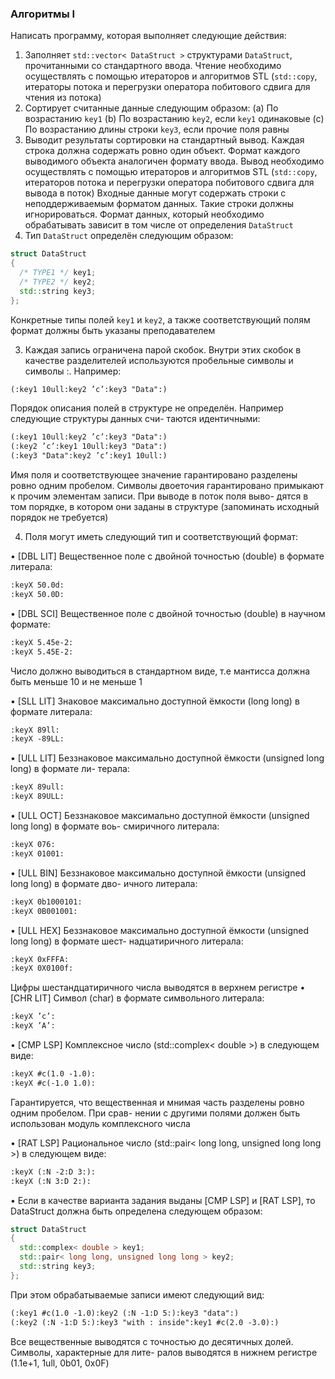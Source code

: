 ### Алгоритмы I
Написать программу, которая выполняет следующие действия:
1. Заполняет ```std::vector< DataStruct >``` структурами ```DataStruct```, прочитанными со стандартного
ввода. Чтение необходимо осуществлять с помощью итераторов и алгоритмов STL (```std::copy```, итераторы потока и перегрузки оператора побитового сдвига для чтения из потока)
2. Сортирует считанные данные следующим образом:
(a) По возрастанию ```key1```
(b) По возрастанию ```key2```, если ```key1``` одинаковые
(c) По возрастанию длины строки ```key3```, если прочие поля равны
3. Выводит результаты сортировки на стандартный вывод. Каждая строка должна содержать ровно
один объект. Формат каждого выводимого объекта аналогичен формату ввода. Вывод необходимо
осуществлять с помощью итераторов и алгоритмов STL (```std::copy```, итераторов потока и перегрузки
оператора побитового сдвига для вывода в поток)
Входные данные могут содержать строки с неподдерживаемым форматом данных. Такие строки должны
игнорироваться. Формат данных, который необходимо обрабатывать зависит в том числе от определения
```DataStruct```
1. Тип ```DataStruct``` определён следующим образом:
```cpp
struct DataStruct
{
  /* TYPE1 */ key1;
  /* TYPE2 */ key2;
  std::string key3;
};
```
Конкретные типы полей ```key1``` и ```key2```, а также соответствующий полям формат должны быть указаны
преподавателем

3. Каждая запись ограничена парой скобок. Внутри этих скобок в качестве разделителей используются
пробельные символы и символы :. Например:
```txt
(:key1 10ull:key2 ’c’:key3 "Data":)
```
Порядок описания полей в структуре не определён. Например следующие структуры данных счи-
таются идентичными:
```txt
(:key1 10ull:key2 ’c’:key3 "Data":)
(:key2 ’c’:key1 10ull:key3 "Data":)
(:key3 "Data":key2 ’c’:key1 10ull:)
```
Имя поля и соответствующее значение гарантировано разделены ровно одним пробелом. Символы
двоеточия гарантировано примыкают к прочим элементам записи. При выводе в поток поля выво-
дятся в том порядке, в котором они заданы в структуре (запоминать исходный порядок не требуется)

4. Поля могут иметь следующий тип и соответствующий формат:

• [DBL LIT] Вещественное поле с двойной точностью (double) в формате литерала:
```txt
:keyX 50.0d:
:keyX 50.0D:
```

• [DBL SCI] Вещественное поле с двойной точностью (double) в научном формате:
```txt
:keyX 5.45e-2:
:keyX 5.45E-2:
```
Число должно выводиться в стандартном виде, т.е мантисса должна быть меньше 10 и не
меньше 1

• [SLL LIT] Знаковое максимально доступной ёмкости (long long) в формате литерала:
```txt
:keyX 89ll:
:keyX -89LL:
```

• [ULL LIT] Беззнаковое максимально доступной ёмкости (unsigned long long) в формате ли-
терала:
```txt
:keyX 89ull:
:keyX 89ULL:
```

• [ULL OCT] Беззнаковое максимально доступной ёмкости (unsigned long long) в формате воь-
смиричного литерала:
```txt
:keyX 076:
:keyX 01001:
```

• [ULL BIN] Беззнаковое максимально доступной ёмкости (unsigned long long) в формате дво-
ичного литерала:
```txt
:keyX 0b1000101:
:keyX 0B001001:
```

• [ULL HEX] Беззнаковое максимально доступной ёмкости (unsigned long long) в формате шест-
надцатиричного литерала:
```txt
:keyX 0xFFFA:
:keyX 0X0100f:
```

Цифры шестандцатиричного числа выводятся в верхнем регистре
• [CHR LIT] Символ (char) в формате символьного литерала:
```txt
:keyX ’c’:
:keyX ’A’:
```

• [CMP LSP] Комплексное число (std::complex< double >) в следующем виде:
```txt
:keyX #c(1.0 -1.0):
:keyX #c(-1.0 1.0):
```
Гарантируется, что вещественная и мнимая часть разделены ровно одним пробелом. При срав-
нении с другими полями должен быть использован модуль комплексного числа

• [RAT LSP] Рациональное число (std::pair< long long, unsigned long long >) в следующем
виде:
```txt
:keyX (:N -2:D 3:):
:keyX (:N 3:D 2:):
```

• Если в качестве варианта задания выданы [CMP LSP] и [RAT LSP], то DataStruct должна быть
определена следующем образом:
```cpp
struct DataStruct
{
  std::complex< double > key1;
  std::pair< long long, unsigned long long > key2;
  std::string key3;
};
```
При этом обрабатываемые записи имеют следующий вид:
```txt
(:key1 #c(1.0 -1.0):key2 (:N -1:D 5:):key3 "data":)
(:key2 (:N -1:D 5:):key3 "with : inside":key1 #c(2.0 -3.0):)
```
Все вещественные выводятся с точностью до десятичных долей. Символы, характерные для лите-
ралов выводятся в нижнем регистре (1.1e+1, 1ull, 0b01, 0x0F)
